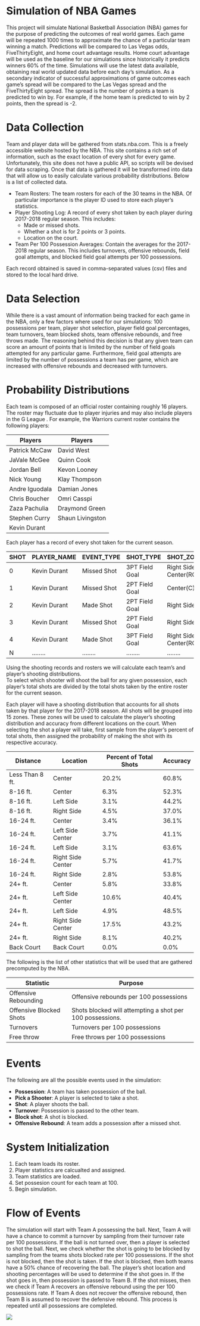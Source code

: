 # Simulation of NBA Games

This project will simulate National Basketball Association (NBA) games for the purpose of
predicting the outcomes of real world games. Each game will be repeated 1000 times to
approximate the chance of a particular team winning a match. Predictions will be compared to
Las Vegas odds, FiveThirtyEight, and home court advantage results. Home court advantage
will be used as the baseline for our simulations since historically it predicts winners 60% of the
time. Simulations will use the latest data available, obtaining
real world updated data before each day’s simulation. As a secondary indicator of successful
approximations of game outcomes each game’s spread will be compared to the Las Vegas
spread and the FiveThirtyEight spread. The spread is the number of points a team is predicted
to win by. For example, if the home team is predicted to win by 2 points, then the spread is -2.

# Data Collection 
Team and player data will be gathered from stats.nba.com. This is a freely accessible website hosted by the NBA. This site contains a rich set of information, such as the exact location of every shot for every game. Unfortunately, this site does not have a public API, so scripts will be devised for data scraping. Once that data is gathered it will be transformed into data that will allow us to easily calculate various probability distributions. Below is a list of collected data.  

* Team Rosters: The team rosters for each of the 30 teams in the NBA. Of particular
importance is the player ID used to store each player’s statistics.
* Player Shooting Log: A record of every shot taken by each player during 2017-2018
regular season. This includes:
   * Made or missed shots.
   * Whether a shot is for 2 points or 3 points.
   * Location on the court.
* Team Per 100 Possession Averages: Contain the averages for the 2017-2018 regular
season. This includes turnovers, offensive rebounds, field goal attempts, and blocked
field goal attempts per 100 possessions.

Each record obtained is saved in comma-separated values (csv) files and stored to the local hard
drive.


# Data Selection
While there is a vast amount of information being tracked for each game in the NBA, only a few
factors where used for our simulations: 100 possessions per team, player shot selection, player
field goal percentages, team turnovers, team blocked shots, team offensive rebounds, and free
throws made. The reasoning behind this decision is that any given team can score an amount
of points that is limited by the number of field goals attempted for any particular game.
Furthermore, field goal attempts are limited by the number of possessions a team has per
game, which are increased with offensive rebounds and decreased with turnovers.


# Probability Distributions
Each team is composed of an official roster containing roughly 16 players.  The roster may fluctuate due to player injuries and may also include players in the G League .  For example, the Warriors current roster contains the following players:

Players | Players
-------|--------------------
Patrick McCaw |	David West
JaVale McGee  |	Quinn Cook
Jordan Bell |	Kevon Looney
Nick Young |	Klay Thompson
Andre Iguodala |	Damian Jones
Chris Boucher |	Omri Casspi
Zaza Pachulia |	Draymond Green
Stephen Curry |	Shaun Livingston
Kevin Durant |	


Each player has a record of every shot taken for the current season.  


SHOT |	PLAYER_NAME |	EVENT_TYPE |	SHOT_TYPE |	SHOT_ZONE_AREA |	SHOT_ZONE_RANGE 
-----|--------------|--------------|--------------|--------------------|------------------------
0 |	Kevin Durant |	Missed Shot |	3PT Field Goal |	Right Side Center(RC) |	24+ ft.
1 |	Kevin Durant |	Missed Shot |	2PT Field Goal |	Center(C) |	8-16 ft.
2 |	Kevin Durant |	Made Shot |	2PT Field Goal | Right Side(R) |	8-16 ft.
3 |	Kevin Durant |	Missed Shot |	2PT Field Goal |	Right Side(R) |	8-16 ft.
4 |	Kevin Durant |	Made Shot |	3PT Field Goal |	Right Side Center(RC) |	24+ ft.
N |	…….. |	…….. |	……..	 |……..|	……...


Using the shooting records and rosters we will calculate each team’s and player’s shooting distributions.  
To select which shooter will shoot the ball for any given possession, each player’s total shots are divided by the total shots taken by the entire roster for the current season.

Each player will have a shooting distribution that accounts for all shots taken by that player for the 2017-2018 season.  All shots will be grouped into 15 zones.  These zones will be used to calculate the player’s shooting distribution and accuracy from different locations on the court.  When selecting the shot a player will take, first sample from the player’s percent of total shots, then assigned the probability of making the shot with its respective accuracy. 


Distance |	Location|	Percent of Total Shots|	Accuracy
---------|--------------|-----------------------------|----------
Less Than 8 ft.|	Center|	20.2%|	60.8%
8-16 ft.|	Center|	6.3%|	52.3%
8-16 ft.|	Left Side|	3.1%|	44.2%
8-16 ft.|	Right Side|	4.5%|	37.0%
16-24 ft.|	Center	|3.4%	|36.1%
16-24 ft.|	Left Side Center|	3.7%|	41.1%
16-24 ft.|	Left Side|	3.1%	|63.6%
16-24 ft.|	Right Side Center|	5.7%	|41.7%
16-24 ft.|	Right Side|	2.8%|	53.8%
24+ ft.|	Center	|5.8%|	33.8%
24+ ft.	|Left Side Center|	10.6%|	40.4%
24+ ft.	|Left Side|	4.9%|	48.5%
24+ ft.	|Right Side Center|	17.5%|	43.2%
24+ ft.	|Right Side|	8.1%	|40.2%
Back Court|	Back Court	|0.0%	|0.0%


The following is the list of other statistics that will be used that are gathered precomputed by the NBA.

Statistic | Purpose
--------------------|--------------------------------------------
Offensive Rebounding|	Offensive rebounds per 100 possessions
Offensive Blocked Shots	|Shots blocked will attempting a shot per 100 possessions.
Turnovers|	Turnovers per 100 possessions
Free throw|	Free throws per 100 possessions


# Events
The following are all the possible events used in the simulation:

* ****Possession****:  A team has taken possession of the ball.
* ****Pick a Shooter****:  A player is selected to take a shot.
* ****Shot****:  A player shoots the ball.
* ****Turnover****:  Possession is passed to the other team.
* ****Block shot****:  A shot is blocked.
* ****Offensive Rebound****:  A team adds a possession after a missed shot. 


# System Initialization
1.	Each team loads its roster.
2.	Player statistics are calcualted and assigned.
3.	Team statistics are loaded.
4.	Set possesion count for each team at 100.
5.	Begin simulation.


# Flow of Events
The simulation will start with Team A possessing the ball.  Next, Team A will have a chance to commit a turnover by sampling from their turnover rate per 100 possessions.  If the ball is not turned over, then a player is selected to shot the ball.  Next, we check whether the shot is going to be blocked by sampling from the teams shots blocked rate per 100 possessions.  If the shot is not blocked, then the shot is taken.  If the shot is blocked, then both teams have a 50% chance of recovering the ball.  The player’s shot location and shooting percentages will be used to determine if the shot goes in.  If the shot goes in, then possession is passed to Team B.  If the shot misses, then we check if Team A recovers an offensive rebound using the per 100 possessions rate.  If Team A does not recover the offensive rebound, then Team B is assumed to recover the defensive rebound.  This process is repeated until all possessions are completed.


![](https://github.com/tony-mtz/nba-simulation/blob/master/doc/bball.png)

